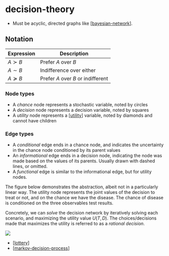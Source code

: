 # decision-theory

- Must be acyclic, directed graphs like [[bayesian-network]].

## Notation

| Expression | Description |
|------------|-------------|
| $A \succ B$ | Prefer $A$ over $B$ |
| $A \sim B$ | Indifference over either |
| $A \succeq B$ | Prefer $A$ over $B$ or indifferent |

### Node types

- A *chance* node represents a stochastic variable, noted by circles
- A *decision* node represents a decision variable, noted by squares
- A *utility* node represents a [[utility]] variable, noted by diamonds and cannot have children

### Edge types

- A *conditional* edge ends in a chance node, and indicates the uncertainty in the chance node conditioned by its parent values
- An *informational* edge ends in a decision node, indicating the node was made based on the values of its parents. Usually drawn with dashed lines, or omitted.
- A *functional* edge is similar to the informational edge, but for utility nodes.

The figure below demonstrates the abstraction, albeit not in a particularly linear way. The utility node represents the joint values of the decision to treat or not, and on the chance we have the disease. The chance of disease is conditioned on the three observables test results.

Concretely, we can *solve* the decision network by iteratively solving each scenario, and maximizing the utility value $U(T,D)$. The choices/decisions made that maximizes the utility is referred to as a *rational decision*.

![](assets/2021-09-13-16-43-39.png)

- [[lottery]]
- [[markov-decision-process]]

[//begin]: # "Autogenerated link references for markdown compatibility"
[bayesian-network]: bayesian-network "bayesian-network"
[utility]: utility "utility"
[lottery]: lottery "lottery"
[markov-decision-process]: markov-decision-process "markov-decision-process"
[//end]: # "Autogenerated link references"